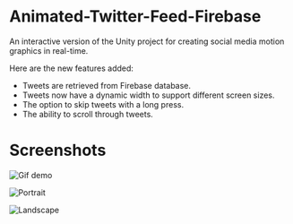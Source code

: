 # Animated-Twitter-Feed-Firebase
An interactive version of the Unity project for creating social media motion graphics in real-time.

Here are the new features added:
* Tweets are retrieved from Firebase database.
* Tweets now have a dynamic width to support different screen sizes.
* The option to skip tweets with a long press.
* The ability to scroll through tweets.

# Screenshots
![Gif demo](twitter.gif)

![Portrait](https://i.imgur.com/kCm1dHhl.jpg)

![Landscape](https://i.imgur.com/HsYie0Xl.jpg)
